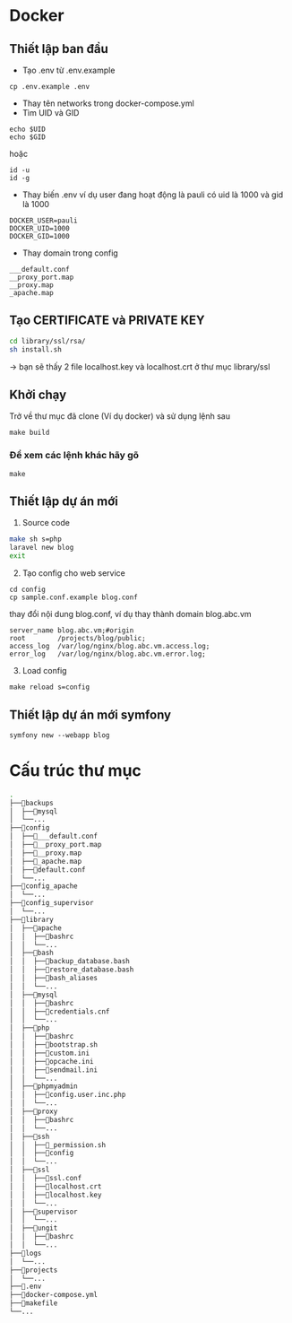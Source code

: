 # Docker

## Thiết lập ban đầu
- Tạo .env từ .env.example
```
cp .env.example .env
```
- Thay tên networks trong docker-compose.yml
- Tìm UID và GID
```
echo $UID
echo $GID
```
hoặc
```
id -u
id -g
```
- Thay biến .env ví dụ user đang hoạt động là pauli có uid là 1000 và gid là 1000
```
DOCKER_USER=pauli
DOCKER_UID=1000
DOCKER_GID=1000
```
- Thay domain trong config
```
___default.conf
__proxy_port.map
__proxy.map
_apache.map
```

## Tạo CERTIFICATE và PRIVATE KEY
```bash
cd library/ssl/rsa/
sh install.sh
```
→ bạn sẽ thấy 2 file localhost.key và localhost.crt ở thư mục library/ssl

## Khởi chạy
Trở về thư mục đã clone (Ví dụ docker) và sử dụng lệnh sau
```
make build
```

### Để xem các lệnh khác hãy gõ
```
make
```

## Thiết lập dự án mới
1. Source code
```bash
make sh s=php
laravel new blog
exit
```
2. Tạo config cho web service
```
cd config
cp sample.conf.example blog.conf
```
thay đổi nội dung blog.conf, ví dụ thay thành domain blog.abc.vm
```
server_name blog.abc.vm;#origin
root        /projects/blog/public;
access_log  /var/log/nginx/blog.abc.vm.access.log;
error_log   /var/log/nginx/blog.abc.vm.error.log;
```
3. Load config
```
make reload s=config
```

## Thiết lập dự án mới symfony
```
symfony new --webapp blog
```

# Cấu trúc thư mục
```bash
.
├──📁backups
│  ├──📁mysql
│  └──...
├──📁config
│  ├──📝___default.conf
│  ├──📝__proxy_port.map
│  ├──📝__proxy.map
│  ├──📝_apache.map
│  ├──📝default.conf
│  └──...
├──📁config_apache
│  └──...
├──📁config_supervisor
│  └──...
├──📁library
│  ├──📁apache
│  │  ├──📝bashrc
│  │  └──...
│  ├──📁bash
│  │  ├──📝backup_database.bash
│  │  ├──📝restore_database.bash
│  │  ├──📝bash_aliases
│  │  └──...
│  ├──📁mysql
│  │  ├──📝bashrc
│  │  ├──📝credentials.cnf
│  │  └──...
│  ├──📁php
│  │  ├──📝bashrc
│  │  ├──📝bootstrap.sh
│  │  ├──📝custom.ini
│  │  ├──📝opcache.ini
│  │  ├──📝sendmail.ini
│  │  └──...
│  ├──📁phpmyadmin
│  │  ├──📝config.user.inc.php
│  │  └──...
│  ├──📁proxy
│  │  ├──📝bashrc
│  │  └──...
│  ├──📁ssh
│  │  ├──📝_permission.sh
│  │  ├──📝config
│  │  └──...
│  ├──📁ssl
│  │  ├──📝ssl.conf
│  │  ├──📝localhost.crt
│  │  ├──📝localhost.key
│  │  └──...
│  ├──📁supervisor
│  │  └──...
│  ├──📁ungit
│  │  ├──📝bashrc
│  │  └──...
├──📁logs
│  └──...
├──📁projects
│  └──...
├──📝.env
├──📝docker-compose.yml
├──📝makefile
└──...
```
